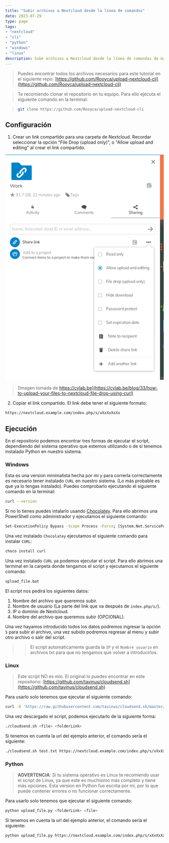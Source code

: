```yaml
---
title: "Subir archivos a Nextcloud desde la línea de comandos"
date: 2023-07-29
type: page
tags: 
- "nextcloud"
- "cli"
- "python"
- "windows"
- "linux"
description: Sube archivos a Nextcloud desde la línea de comandos de manera rápida y sencilla.
---
```


> Puedes encontrar todos los archivos necesarios para este tutorial en el siguiente repo: [https://github.com/Rooyca/upload-nextcloud-cli](https://github.com/Rooyca/upload-nextcloud-cli)

> Te recomiendo clonar el repositorio en tu equipo. Para ello ejecuta el siguiente comando en la terminal:

> ```bash
> git clone https://github.com/Rooyca/upload-nextcloud-cli
> ```

## Configuración

1. Crear un link compartido para una carpeta de Nextcloud. Recordar seleccionar la opción "File Drop (upload only)", o "Allow upload and editing" al crear el link compartido.

![Crear link compartido](upload_nextcloud_cli.png)

> [Imagen tomada de https://cylab.be](https://cylab.be/blog/33/how-to-upload-your-files-to-nextcloud-file-drop-using-curl)

2. Copiar el link compartido. El link debe tener el siguiente formato:

```bash
https://nextcloud.example.com/index.php/s/xXxXxXxXx
```

## Ejecución

En el repositorio podemos encontrar tres formas de ejecutar el script, dependiendo del sistema operativo que estemos utilizando o de si tenemos instalado Python en nuestro sistema.

### Windows

Esta es una version minimalista hecha por mi y para correrla correctamente es necesario tener instalado `CURL` en nuestro sistema. (Lo más probable es que ya lo tengas instalado). Puedes comprobarlo ejecutando el siguiente comando en la terminal:

```bash
curl --version
```

Si no lo tienes puedes intalarlo usando [Chocolatey](https://chocolatey.org/install). Para ello abrimos una PowerShell como administrador y ejecutamos el siguiente comando:

```bash
Set-ExecutionPolicy Bypass -Scope Process -Force; [System.Net.ServicePointManager]::SecurityProtocol = [System.Net.ServicePointManager]::SecurityProtocol -bor 3072; iex ((New-Object System.Net.WebClient).DownloadString('https://community.chocolatey.org/install.ps1'))
```

Una vez instalado `Chocolatey` ejecutamos el siguiente comando para instalar `CURL`:

```bash
choco install curl
```

Una vez instalado `CURL` ya podemos ejecutar el script. Para ello abrimos una terminal en la carpeta donde tengamos el script y ejecutamos el siguiente comando:

```bash
upload_file.bat
```

El script nos pedirá los siguientes datos:

1. Nombre del archivo que queremos subir.
2. Nombre de usuario (La parte del link que va después de `index.php/s/`).
3. IP o dominio de Nextcloud.
4. Nombre del archivo que queremos subir (OPCIONAL).

Una vez hayamos introducido todos los datos podremos ingresar la opción `5` para subir el archivo, una vez subido podremos regresar al menu y subir otro archivo o salir del script.

>> El script automaticamente guarda la `IP` y el `Nombre usuario` en archivos txt para que no tengamos que volver a introducirlos.

### Linux

> Este script NO es mío. El original lo puedes encontrar en este repositorio: [https://github.com/tavinus/cloudsend.sh](https://github.com/tavinus/cloudsend.sh)

Para usarlo solo tenemos que ejecutar el siguiente comando:

```bash
curl -O 'https://raw.githubusercontent.com/tavinus/cloudsend.sh/master/cloudsend.sh' && chmod +x cloudsend.sh
```

Una vez descargado el script, podemos ejecutarlo de la siguiente forma:

```bash
./cloudsend.sh <file> <folderLink>
```

Si tenemos en cuenta la url del ejemplo anterior, el comando sería el siguiente:

```bash
./cloudsend.sh test.txt https://nextcloud.example.com/index.php/s/xXxXxXxXx
```

### Python

> **ADVERTENCIA**: Si tu sistema operativo es Linux te recomiendo usar el script de Linux, ya que este es muchísimo más completo y tiene más opciones. Esta version en Python fue escrita por mí, por lo que puede contener errores o no funcionar correctamente.

Para usarlo solo tenemos que ejecutar el siguiente comando:

```bash
python upload_file.py <folderLink> <file>
```

Si tenemos en cuenta la url del ejemplo anterior, el comando sería el siguiente:

```bash
python upload_file.py https://nextcloud.example.com/index.php/s/xXxXxXxXx test.txt
```
